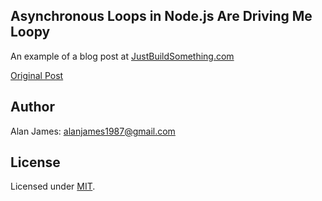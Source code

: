 Asynchronous Loops in Node.js Are Driving Me Loopy
---

An example of a blog post at [JustBuildSomething.com](http://justbuildsomething.com/)

[Original Post](http://justbuildsomething.com/asynchronous-loops-in-node-js/)

Author
---
Alan James: [alanjames1987@gmail.com](mailto:alanjames1987@gmail.com)

License
---
Licensed under [MIT](http://mogulmvc.com/general/license).